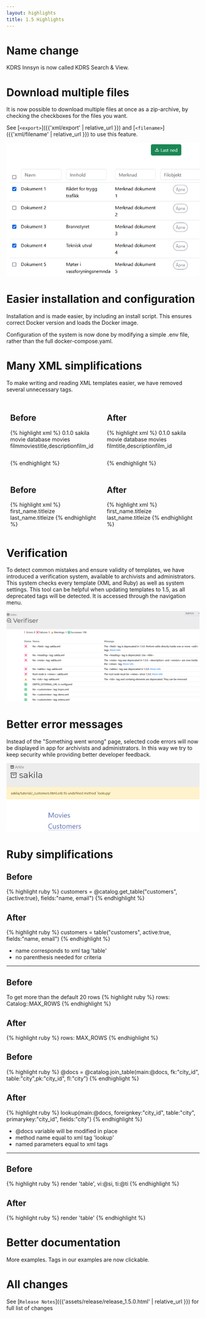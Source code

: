 ```yaml
---
layout: highlights
title: 1.5 Highlights
---
```

<style>
.highlight-container {
  display: flex;
  justify-content: space-between;
}

.highlight-block {
  flex: 1; /* Assign equal space to each block */
  padding: 10px; /* Optional: Adds some space inside each block */
  overflow: auto; /* Adds a scrollbar if the code overflows */
}
</style>
# Name change
KDRS Innsyn is now called KDRS Search & View.

# Download multiple files
It is now possible to download multiple files at once as a zip-archive, by checking the checkboxes for the files you want.

See [`<export>`]({{'xml/export' | relative_url }}) and [`<filename>`]({{'xml/filename' | relative_url }}) to use this feature.

![](../../assets/images/1.5-highlights/multi-download.png)

# Easier installation and configuration

Installation and is made easier, by including an install script.
This ensures correct Docker version and loads the Docker image.

Configuration of the system is now done by modifying a simple .env file, rather than the full docker-compose.yaml.

# Many XML simplifications

To make writing and reading XML templates easier, we have removed several unnecessary tags.
<div class="highlight-container">
  <div class="highlight-block">
  <h2>Before</h2>
{% highlight xml %}
<root>
    <meta>
        <version>0.1.0</version>
        <description>sakila movie database</description>
    </meta>
    <views>
        <view>
            <name>movies</name>
            <tables>
                <table>
                    <name>film</name>
                    <heading>movies</heading>
                    <fields>title,description</fields>
                    <primarykey>film_id</primarykey>
                </table>
            </tables>
        </view>
    </views>
</root>
{% endhighlight %}
  </div>
  <div class="highlight-block">
    <h2>After</h2>
{% highlight xml %}
<views>
    <version>0.1.0</version>
    <description>sakila movie database</description>
    <view>
        <name>movies</name>
        <table>
            <name>film</name>
            <title>movies</title>
            <fields>title,description</fields>
            <primarykey>film_id</primarykey>
        </table>
    </view>
</views>
{% endhighlight %}
  </div>
</div>

<div class="highlight-container">
  <div class="highlight-block">
  <h2>Before</h2>
    {% highlight xml %}
      <edit>
        <field>first_name.titleize</field>
        <field>last_name.titleize</field>
      </edit>
    {% endhighlight %}

  </div>
  <div class="highlight-block">
    <h2>After</h2>
  {% highlight xml %}
    <edit>first_name.titleize</edit>
    <edit>last_name.titleize</edit>
  {% endhighlight %}

  </div>
</div>

# Verification

To detect common mistakes and ensure validity of templates, we have introduced a verification system, available to archivists and administrators. This system checks every template (XML and Ruby) as well as system settings. This tool can be helpful when updating templates to 1.5, as all deprecated tags will be detected. It is accessed through the navigation menu.

![](../../assets/images/1.5-highlights/verification.png)

# Better error messages
Instead of the "Something went wrong" page, selected code errors will now be displayed in app for archivists and administrators. In this way we try to keep security while providing better developer feedback.

![](../../assets/images/1.5-highlights/ruby-error.png)

# Ruby simplifications

## Before
{% highlight ruby %}
customers = @catalog.get_table("customers", {active:true}, fields:"name, email")
{% endhighlight %}

## After
{% highlight ruby %}
customers = table("customers", active:true, fields:"name, email")
{% endhighlight %}
- name corresponds to xml tag 'table'
- no parenthesis needed for criteria
<hr>

## Before
To get more than the default 20 rows
{% highlight ruby %}
  rows: Catalog::MAX_ROWS
{% endhighlight %}

## After
{% highlight ruby %}
  rows: MAX_ROWS
{% endhighlight %}


## Before
{% highlight ruby %}
@docs = @catalog.join_table(main:@docs, fk:"city_id", table:"city",pk:"city_id", fl:"city")
{% endhighlight %}

## After
{% highlight ruby %}
lookup(main:@docs, foreignkey:"city_id", table:"city", primarykey:"city_id", fields:"city")
{% endhighlight %}
- @docs variable will be modified in place
- method name equal to xml tag 'lookup'
- named parameters equal to xml tags
<hr>

## Before
{% highlight ruby %}
render 'table', vi:@si, ti:@ti
{% endhighlight %}

## After
{% highlight ruby %}
render 'table'
{% endhighlight %}

# Better documentation
More examples. Tags in our examples are now clickable.

# All changes
See [`Release Notes`]({{'assets/release/release_1.5.0.html' | relative_url }}) for full list of changes

